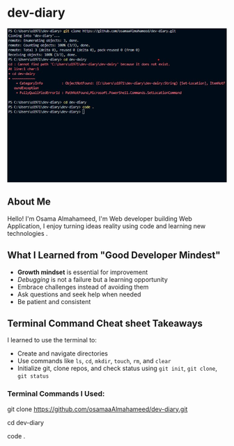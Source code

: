 # dev-diary
![Screenshot](https://github.com/osamaaAlmahameed/dev-diary/raw/main/Screenshot%202025-05-15%20135827.jpg)


## About Me

Hello! I'm Osama Almahameed, I'm Web developer building Web Application, I enjoy turning ideas reality using code and learning new technologies .

## What I Learned from "Good Developer Mindest"

- **Growth mindset** is essential for improvement
- *Debugging* is not a failure but a learning opportunity
- Embrace challenges instead of avoiding them
- Ask questions and seek help when needed
- Be patient and consistent

## Terminal Command Cheat sheet Takeaways

I learned to use the terminal to:
- Create and navigate directories
- Use commands like `ls`, `cd`, `mkdir`, `touch`, `rm`, and `clear`
- Initialize git, clone repos, and check status using `git init`, `git clone`, `git status`

### Terminal Commands I Used:


git clone https://github.com/osamaaAlmahameed/dev-diary.git

cd dev-diary

code .
